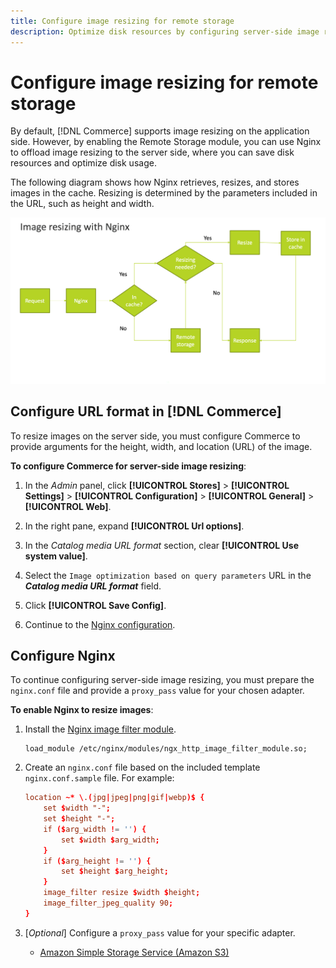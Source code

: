 ```yaml
---
title: Configure image resizing for remote storage
description: Optimize disk resources by configuring server-side image resizing.
---
```

# Configure image resizing for remote storage

By default, [!DNL Commerce] supports image resizing on the application side. However, by enabling the Remote Storage module, you can use Nginx to offload image resizing to the server side, where you can save disk resources and optimize disk usage.

The following diagram shows how Nginx retrieves, resizes, and stores images in the cache. Resizing is determined by the parameters included in the URL, such as height and width.

![image resize](../../assets/configuration/remote-storage-nginx-image-resize.png)

## Configure URL format in [!DNL Commerce]

To resize images on the server side, you must configure Commerce to provide arguments for the height, width, and location (URL) of the image.

**To configure Commerce for server-side image resizing**:

1. In the _Admin_ panel, click **[!UICONTROL Stores]** > **[!UICONTROL Settings]** > **[!UICONTROL Configuration]** > **[!UICONTROL General]** > **[!UICONTROL Web]**.

1. In the right pane, expand **[!UICONTROL Url options]**.

1. In the _Catalog media URL format_ section, clear **[!UICONTROL Use system value]**.

1. Select the `Image optimization based on query parameters` URL in the **_Catalog media URL format_** field.

1. Click **[!UICONTROL Save Config]**.

1. Continue to the [Nginx configuration](#configure-nginx).

## Configure Nginx

To continue configuring server-side image resizing, you must prepare the `nginx.conf` file and provide a `proxy_pass` value for your chosen adapter.

**To enable Nginx to resize images**:

1. Install the [Nginx image filter module][nginx-module].

   ```shell
   load_module /etc/nginx/modules/ngx_http_image_filter_module.so;
   ```

1. Create an `nginx.conf` file based on the included template `nginx.conf.sample` file. For example:

   ```conf
   location ~* \.(jpg|jpeg|png|gif|webp)$ {
       set $width "-";
       set $height "-";
       if ($arg_width != '') {
           set $width $arg_width;
       }
       if ($arg_height != '') {
           set $height $arg_height;
       }
       image_filter resize $width $height;
       image_filter_jpeg_quality 90;
   }
   ```

1. [_Optional_] Configure a `proxy_pass` value for your specific adapter.

   -  [Amazon Simple Storage Service (Amazon S3)](remote-storage-aws-s3.md)

<!-- link definitions -->

[nginx-module]: https://nginx.org/en/docs/http/ngx_http_image_filter_module.html
